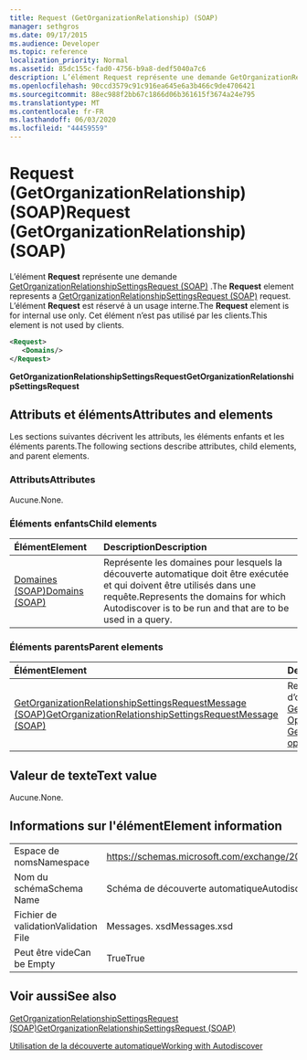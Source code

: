 ```yaml
---
title: Request (GetOrganizationRelationship) (SOAP)
manager: sethgros
ms.date: 09/17/2015
ms.audience: Developer
ms.topic: reference
localization_priority: Normal
ms.assetid: 85dc155c-fad0-4756-b9a8-dedf5040a7c6
description: L’élément Request représente une demande GetOrganizationRelationshipSettingsRequest (SOAP). L’élément Request est réservé à un usage interne. Cet élément n’est pas utilisé par les clients.
ms.openlocfilehash: 90ccd3579c91c916ea645e6a3b466c9de4706421
ms.sourcegitcommit: 88ec988f2bb67c1866d06b361615f3674a24e795
ms.translationtype: MT
ms.contentlocale: fr-FR
ms.lasthandoff: 06/03/2020
ms.locfileid: "44459559"
---
```

# <a name="request-getorganizationrelationship-soap"></a><span data-ttu-id="7a145-105">Request (GetOrganizationRelationship) (SOAP)</span><span class="sxs-lookup"><span data-stu-id="7a145-105">Request (GetOrganizationRelationship) (SOAP)</span></span>

<span data-ttu-id="7a145-106">L’élément **Request** représente une demande [GetOrganizationRelationshipSettingsRequest (SOAP)](getorganizationrelationshipsettingsrequest-soap.md) .</span><span class="sxs-lookup"><span data-stu-id="7a145-106">The **Request** element represents a [GetOrganizationRelationshipSettingsRequest (SOAP)](getorganizationrelationshipsettingsrequest-soap.md) request.</span></span> <span data-ttu-id="7a145-107">L’élément **Request** est réservé à un usage interne.</span><span class="sxs-lookup"><span data-stu-id="7a145-107">The **Request** element is for internal use only.</span></span> <span data-ttu-id="7a145-108">Cet élément n’est pas utilisé par les clients.</span><span class="sxs-lookup"><span data-stu-id="7a145-108">This element is not used by clients.</span></span> 
  
```XML
<Request>
   <Domains/>
</Request>
```

 <span data-ttu-id="7a145-109">**GetOrganizationRelationshipSettingsRequest**</span><span class="sxs-lookup"><span data-stu-id="7a145-109">**GetOrganizationRelationshipSettingsRequest**</span></span>
## <a name="attributes-and-elements"></a><span data-ttu-id="7a145-110">Attributs et éléments</span><span class="sxs-lookup"><span data-stu-id="7a145-110">Attributes and elements</span></span>

<span data-ttu-id="7a145-111">Les sections suivantes décrivent les attributs, les éléments enfants et les éléments parents.</span><span class="sxs-lookup"><span data-stu-id="7a145-111">The following sections describe attributes, child elements, and parent elements.</span></span>
  
### <a name="attributes"></a><span data-ttu-id="7a145-112">Attributs</span><span class="sxs-lookup"><span data-stu-id="7a145-112">Attributes</span></span>

<span data-ttu-id="7a145-113">Aucune.</span><span class="sxs-lookup"><span data-stu-id="7a145-113">None.</span></span>
  
### <a name="child-elements"></a><span data-ttu-id="7a145-114">Éléments enfants</span><span class="sxs-lookup"><span data-stu-id="7a145-114">Child elements</span></span>

|<span data-ttu-id="7a145-115">**Élément**</span><span class="sxs-lookup"><span data-stu-id="7a145-115">**Element**</span></span>|<span data-ttu-id="7a145-116">**Description**</span><span class="sxs-lookup"><span data-stu-id="7a145-116">**Description**</span></span>|
|:-----|:-----|
|[<span data-ttu-id="7a145-117">Domaines (SOAP)</span><span class="sxs-lookup"><span data-stu-id="7a145-117">Domains (SOAP)</span></span>](domains-soap.md) <br/> |<span data-ttu-id="7a145-118">Représente les domaines pour lesquels la découverte automatique doit être exécutée et qui doivent être utilisés dans une requête.</span><span class="sxs-lookup"><span data-stu-id="7a145-118">Represents the domains for which Autodiscover is to be run and that are to be used in a query.</span></span>  <br/> |
   
### <a name="parent-elements"></a><span data-ttu-id="7a145-119">Éléments parents</span><span class="sxs-lookup"><span data-stu-id="7a145-119">Parent elements</span></span>

|<span data-ttu-id="7a145-120">**Élément**</span><span class="sxs-lookup"><span data-stu-id="7a145-120">**Element**</span></span>|<span data-ttu-id="7a145-121">**Description**</span><span class="sxs-lookup"><span data-stu-id="7a145-121">**Description**</span></span>|
|:-----|:-----|
|[<span data-ttu-id="7a145-122">GetOrganizationRelationshipSettingsRequestMessage (SOAP)</span><span class="sxs-lookup"><span data-stu-id="7a145-122">GetOrganizationRelationshipSettingsRequestMessage (SOAP)</span></span>](getorganizationrelationshipsettingsrequestmessage-soap.md) <br/> |<span data-ttu-id="7a145-123">Représente une demande d’opération [GetOrganizationRelationshipSettings Operation (SOAP)](getorganizationrelationshipsettings-operation-soap.md) .</span><span class="sxs-lookup"><span data-stu-id="7a145-123">Represents a [GetOrganizationRelationshipSettings operation (SOAP)](getorganizationrelationshipsettings-operation-soap.md) operation request.</span></span>  <br/> |
   
## <a name="text-value"></a><span data-ttu-id="7a145-124">Valeur de texte</span><span class="sxs-lookup"><span data-stu-id="7a145-124">Text value</span></span>

<span data-ttu-id="7a145-125">Aucune.</span><span class="sxs-lookup"><span data-stu-id="7a145-125">None.</span></span>
  
## <a name="element-information"></a><span data-ttu-id="7a145-126">Informations sur l'élément</span><span class="sxs-lookup"><span data-stu-id="7a145-126">Element information</span></span>

|||
|:-----|:-----|
|<span data-ttu-id="7a145-127">Espace de noms</span><span class="sxs-lookup"><span data-stu-id="7a145-127">Namespace</span></span>  <br/> |https://schemas.microsoft.com/exchange/2010/Autodiscover  <br/> |
|<span data-ttu-id="7a145-128">Nom du schéma</span><span class="sxs-lookup"><span data-stu-id="7a145-128">Schema Name</span></span>  <br/> |<span data-ttu-id="7a145-129">Schéma de découverte automatique</span><span class="sxs-lookup"><span data-stu-id="7a145-129">Autodiscover schema</span></span>  <br/> |
|<span data-ttu-id="7a145-130">Fichier de validation</span><span class="sxs-lookup"><span data-stu-id="7a145-130">Validation File</span></span>  <br/> |<span data-ttu-id="7a145-131">Messages. xsd</span><span class="sxs-lookup"><span data-stu-id="7a145-131">Messages.xsd</span></span>  <br/> |
|<span data-ttu-id="7a145-132">Peut être vide</span><span class="sxs-lookup"><span data-stu-id="7a145-132">Can be Empty</span></span>  <br/> |<span data-ttu-id="7a145-133">True</span><span class="sxs-lookup"><span data-stu-id="7a145-133">True</span></span>  <br/> |
   
## <a name="see-also"></a><span data-ttu-id="7a145-134">Voir aussi</span><span class="sxs-lookup"><span data-stu-id="7a145-134">See also</span></span>



[<span data-ttu-id="7a145-135">GetOrganizationRelationshipSettingsRequest (SOAP)</span><span class="sxs-lookup"><span data-stu-id="7a145-135">GetOrganizationRelationshipSettingsRequest (SOAP)</span></span>](getorganizationrelationshipsettingsrequest-soap.md)


[<span data-ttu-id="7a145-136">Utilisation de la découverte automatique</span><span class="sxs-lookup"><span data-stu-id="7a145-136">Working with Autodiscover</span></span>](https://msdn.microsoft.com/library/39726b67-2eb2-451b-9307-cfd0b518b55c%28Office.15%29.aspx)

